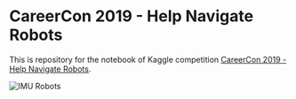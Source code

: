 # CareerCon 2019 - Help Navigate Robots

This is repository for the notebook of Kaggle competition [CareerCon 2019 - Help Navigate Robots](https://www.kaggle.com/c/career-con-2019).

![IMU Robots](https://www.lextronic.fr/imageslib/4D/0J7589.320.gif)